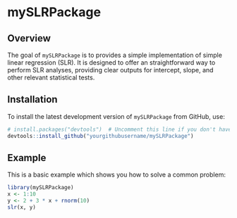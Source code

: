 # mySLRPackage

## Overview

The goal of `mySLRPackage` is to provides a simple implementation of simple linear regression (SLR). It is designed to offer an straightforward way to perform SLR analyses, providing clear outputs for intercept, slope, and other relevant statistical tests.

## Installation

To install the latest development version of `mySLRPackage` from GitHub, use:

``` r
# install.packages("devtools")  # Uncomment this line if you don't have devtools installed
devtools::install_github("yourgithubusername/mySLRPackage")
```

## Example

This is a basic example which shows you how to solve a common problem:

``` r
library(mySLRPackage)
x <- 1:10
y <- 2 + 3 * x + rnorm(10)
slr(x, y)
```
